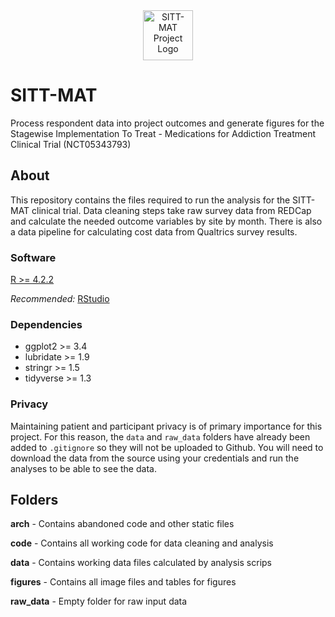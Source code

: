 <div align="center">
<a href="https://github.com/samjaros-stanford/SITT-MAT"> <img src="arch/SITT-MAT_logo.jpg" alt="SITT-MAT Project Logo" width="80" height="80"/> </a>
</div>

# SITT-MAT

Process respondent data into project outcomes and generate figures for the Stagewise Implementation To Treat - Medications for Addiction Treatment Clinical Trial (NCT05343793)

## About

This repository contains the files required to run the analysis for the SITT-MAT clinical trial. Data cleaning steps take raw survey data from REDCap and calculate the needed outcome variables by site by month. There is also a data pipeline for calculating cost data from Qualtrics survey results.

### Software

[R \>= 4.2.2](https://cran.r-project.org/)

*Recommended:* [RStudio](https://posit.co/download/rstudio-desktop/)

### Dependencies

-   ggplot2 \>= 3.4
-   lubridate \>= 1.9
-   stringr \>= 1.5
-   tidyverse \>= 1.3

### Privacy

Maintaining patient and participant privacy is of primary importance for this project. For this reason, the `data` and `raw_data` folders have already been added to `.gitignore` so they will not be uploaded to Github. You will need to download the data from the source using your credentials and run the analyses to be able to see the data.

## Folders

**arch** - Contains abandoned code and other static files

**code** - Contains all working code for data cleaning and analysis

**data** - Contains working data files calculated by analysis scrips

**figures** - Contains all image files and tables for figures

**raw_data** - Empty folder for raw input data
